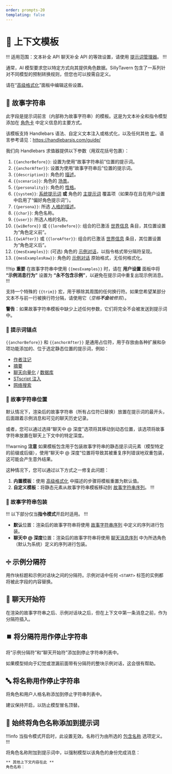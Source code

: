 ```yaml
---
order: prompts-20
templating: false
---
```


# 🧩 上下文模板

!!! 适用范围：文本补全 API
聊天补全 API 的等效设置，请使用 [提示词管理器](prompt-manager.md)。
!!!

通常，AI 模型要求您以特定方式向其提供角色数据。SillyTavern 包含了一系列针对不同模型的预制转换规则，但您也可以按需自定义。

请在“[高级格式化](advancedformatting.md)”面板中编辑这些设置。

## 📖 故事字符串

此字段是提示词前言（内部称为故事字符串）的模板。这是为文本补全和指令模型添加在 [角色卡](/Usage/Characters/index.md) 中定义信息的主要方式。

该模板支持 Handlebars 语法、自定义文本注入或格式化，以及任何其他 [宏](/Usage/Characters/macros.md)。语言参考请见：<https://handlebarsjs.com/guide/>

我们向 Handlebars 求值器提供以下参数（用双花括号包裹）：

1.  `{{anchorBefore}}`: 设置为使用“故事字符串前”位置的提示词。
2.  `{{anchorAfter}}`: 设置为使用“故事字符串后”位置的提示词。
3.  `{{description}}`: 角色的 [描述](/Usage/Characters/characterdesign.md#-角色描述)。
4.  `{{scenario}}`: 角色的 [场景](/Usage/Characters/characterdesign.md#场景)。
5.  `{{personality}}`: 角色的 [性格](/Usage/Characters/characterdesign.md#性格摘要)。
6.  `{{system}}`: [系统提示词](advancedformatting.md#-系统提示词) **或** 角色的 [主提示词](/Usage/Characters/characterdesign.md#提示词覆盖) 覆盖项（如果存在且在用户设置中启用了“偏好角色提示词”）。
7.  `{{persona}}`: 所选 [人格的描述](/Usage/personas.md#人设描述)。
8.  `{{char}}`: 角色名称。
9.  `{{user}}`: 所选人格的名称。
10. `{{wiBefore}}` 或 `{{loreBefore}}`: 组合的已激活 [世界信息](/Usage/worldinfo.md) 条目，其位置设置为“角色定义前”。
11. `{{wiAfter}}` 或 `{{loreAfter}}`: 组合的已激活 [世界信息](/Usage/worldinfo.md) 条目，其位置设置为“角色定义后”。
12. `{{mesExamples}}`: (可选) 角色的 [示例对话](/Usage/Characters/characterdesign.md#对话示例)，以指令格式带分隔符呈现。
13. `{{mesExamplesRaw}}`: 角色的 [示例对话](/Usage/Characters/characterdesign.md#对话示例) 原始格式，无任何格式化。

!!!tip **重要**
在故事字符串中使用 `{{mesExamples}}` 时，请在 **<i class="fa-solid fa-user-cog"></i> 用户设置** 面板中将 **“示例消息行为”** 设置为 **“永不包含示例”**，以避免在提示词中重复出现示例消息。
!!!

支持一个特殊的 `{{trim}}` 宏，用于移除其周围的任何换行符。如果您希望某部分文本不与前一行被换行符分隔，请使用它（_空格**不会**被修剪_）。

**警告**：如果故事字符串模板中缺少上述任何参数，它们将完全不会被发送到提示词中。

### 📍 提示词锚点

`{{anchorBefore}}` 和 `{{anchorAfter}}` 是通用占位符，用于存放由各种扩展和杂项功能添加的、位于选定静态位置的提示词，例如：

*   [作者注记](/Usage/Characters/Author's-Note.md)
*   [摘要](/extensions/Summarize.md)
*   [聊天向量化](/extensions/Chat-vectorization.md) / [数据库](/Usage/Characters/data-bank.md)
*   [STscript 注入](/For_Contributors/st-script.md#prompt-injections)
*   [网络搜索](/extensions/WebSearch.md)

### 📍 故事字符串位置

默认情况下，渲染后的故事字符串（所有占位符已替换）放置在提示词的最开头，后面跟着示例消息和可见的聊天历史记录。

或者，您可以通过选择“聊天中 @ 深度”选项将其移动到动态位置，该选项将故事字符串放置在聊天上下文中的特定深度。

!!!warning **注意**
如果模板包含用于包装故事字符串的静态提示词元素（模型特定的前缀或后缀），使用“聊天中 @ 深度”位置将导致其被重复序列错误地双重包装，这可能会产生意外结果。

这种情况下，您可以通过以下方式之一修复此问题：

1.  **内置模板**：使用 [高级格式化](/Usage/Prompts/advancedformatting.md#-重置模板) 中描述的步骤将模板重置为默认值。
2.  **自定义模板**：将静态元素从故事字符串模板移动到 [故事字符串序列](/Usage/Prompts/instructmode.md#-序列故事字符串包装)。
!!!

### 🎁 故事字符串包装

!!!
以下部分仅当**指令模式**开启时适用。
!!!

*   **默认**位置：渲染后的故事字符串将使用 [故事字符串序列](/Usage/Prompts/instructmode.md#-序列故事字符串包装) 中定义的序列进行包装。
*   **聊天中 @ 深度**位置：渲染后的故事字符串将使用 [聊天消息序列](/Usage/Prompts/instructmode.md#-序列聊天消息包装) 中为所选角色（默认为系统）定义的序列进行包装。

## ➗ 示例分隔符

用作块标题和示例对话块之间的分隔符。示例对话中任何 `<START>` 标签的实例都将被此字段的内容替换。

## 💬 聊天开始符

在渲染的故事字符串之后、示例对话块之后，但在上下文中第一条消息之前，作为分隔符插入。

## ⏹️ 将分隔符用作停止字符串

将“示例分隔符”和“聊天开始符”添加到停止字符串列表中。

如果模型倾向于幻觉或泄漏前面带有分隔符的整块示例对话，这会很有帮助。

## 🔤 将名称用作停止字符串

将角色和用户人格名称添加到停止字符串列表中。

建议保持开启，以防止模型冒名顶替。

## 📛 始终将角色名称添加到提示词

!!!info
当指令模式开启时，此设置无效。名称行为由所选的 [包含名称](/Usage/Prompts/instructmode.md#包含名称) 选项定义。
!!!

将角色名称附加到提示词中，以强制模型以该角色的身份完成消息：

```txt
** 其他上下文内容在此 **
角色名称：
```